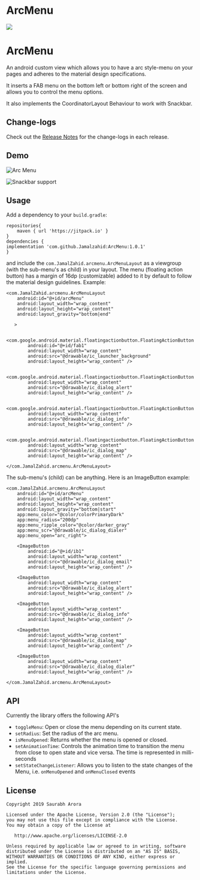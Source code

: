 # ArcMenu
[![](https://jitpack.io/v/Jamalzahid/ArcMenu.svg)](https://jitpack.io/#Jamalzahid/ArcMenu)

 ArcMenu
=================

An android custom view which allows you to have a arc style-menu on your pages and adheres to the material design specifications.

It inserts a FAB menu on the bottom left or bottom right of the screen and allows you to control the menu options.

It also implements the CoordinatorLayout Behaviour to work with Snackbar.

Change-logs
-------
Check out the [Release Notes](https://github.com/Jamalzahid/ArcMenu/releases "Releases") for the change-logs in each release.

Demo
-------
![Arc Menu](https://raw.githubusercontent.com/saurabharora90/MaterialArcMenu/develop/assets/show_menu.gif)

![Snackbar support](https://raw.githubusercontent.com/saurabharora90/MaterialArcMenu/develop/assets/snackbar.gif)

Usage
-------
Add a dependency to your `build.gradle`:
    
    repositories{
        maven { url 'https://jitpack.io' }
    }
    dependencies {
    implementation 'com.github.Jamalzahid:ArcMenu:1.0.1'
    }

and include the `com.JamalZahid.arcmenu.ArcMenuLayout` as a viewgroup (with the sub-menu's as child) in your layout. The menu (floating action button) has a margin of 16dp (customizable) added to it by default to follow the material design guidelines.
Example:

   
    <com.JamalZahid.arcmenu.ArcMenuLayout
        android:id="@+id/arcMenu"
        android:layout_width="wrap_content"
        android:layout_height="wrap_content"
        android:layout_gravity="bottom|end"
      
       >

        <com.google.android.material.floatingactionbutton.FloatingActionButton
            android:id="@+id/fab1"
            android:layout_width="wrap_content"
            android:src="@drawable/ic_launcher_background"
            android:layout_height="wrap_content" />

        <com.google.android.material.floatingactionbutton.FloatingActionButton
            android:layout_width="wrap_content"
            android:src="@drawable/ic_dialog_alert"
            android:layout_height="wrap_content" />

        <com.google.android.material.floatingactionbutton.FloatingActionButton
            android:layout_width="wrap_content"
            android:src="@drawable/ic_dialog_info"
            android:layout_height="wrap_content" />

        <com.google.android.material.floatingactionbutton.FloatingActionButton
            android:layout_width="wrap_content"
            android:src="@drawable/ic_dialog_map"
            android:layout_height="wrap_content" />

    </com.JamalZahid.arcmenu.ArcMenuLayout>
The sub-menu's (child) can be anything. Here is an ImageButton example:

    <com.JamalZahid.arcmenu.ArcMenuLayout
        android:id="@+id/arcMenu"
        android:layout_width="wrap_content"
        android:layout_height="wrap_content"
        android:layout_gravity="bottom|start"
        app:menu_color="@color/colorPrimaryDark"
        app:menu_radius="200dp"
        app:menu_ripple_color="@color/darker_gray"
        app:menu_scr="@drawable/ic_dialog_dialer"
        app:menu_open="arc_right">

        <ImageButton
            android:id="@+id/ib1"
            android:layout_width="wrap_content"
            android:src="@drawable/ic_dialog_email"
            android:layout_height="wrap_content" />

        <ImageButton
            android:layout_width="wrap_content"
            android:src="@drawable/ic_dialog_alert"
            android:layout_height="wrap_content" />

        <ImageButton
            android:layout_width="wrap_content"
            android:src="@drawable/ic_dialog_info"
            android:layout_height="wrap_content" />

        <ImageButton
            android:layout_width="wrap_content"
            android:src="@drawable/ic_dialog_map"
            android:layout_height="wrap_content" />

        <ImageButton
            android:layout_width="wrap_content"
	        android:src="@drawable/ic_dialog_dialer"
            android:layout_height="wrap_content" />

    </com.JamalZahid.arcmenu.ArcMenuLayout>

API
-------
Currently the library offers the following API's

 - `toggleMenu`: Open or close the menu depending on its current state.
 - `setRadius`: Set the radius of the arc menu.
 - `isMenuOpened`: Returns whether the menu is opened or closed.
 - `setAnimationTime`: Controls the animation time to transition the menu from close to open state and vice versa. The time is represented in milli-seconds
 - `setStateChangeListener`: Allows you to listen to the state changes of the Menu, i.e. `onMenuOpened` and `onMenuClosed` events

License
-------

    Copyright 2019 Saurabh Arora

    Licensed under the Apache License, Version 2.0 (the "License");
    you may not use this file except in compliance with the License.
    You may obtain a copy of the License at

       http://www.apache.org/licenses/LICENSE-2.0

    Unless required by applicable law or agreed to in writing, software
    distributed under the License is distributed on an "AS IS" BASIS,
    WITHOUT WARRANTIES OR CONDITIONS OF ANY KIND, either express or implied.
    See the License for the specific language governing permissions and
    limitations under the License.